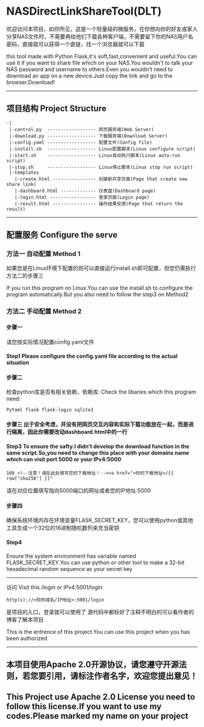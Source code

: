 # NASDirectLinkShareTool(DLT)

欢迎访问本项目，如你所见，这是一个轻量级的微服务，在你想向你的好友或家人分享NAS文件时，不需要再给他们下载各种客户端，不需要留下你的NAS用户名密码，直接就可以获得一个直链，找一个浏览器就可以下载

this tool made with Python Flask,it's soft,fast,convenient and useful.You can use it if you want to share file which on your NAS.You wouldn't to talk your NAS password and username to others.Even you wouldn't need to download an app on a new device.Just copy the link and go to the browser.Download!

---
## 项目结构 Project Structure
```
-|
 |-control.py  ------------------ 网页服务端(Web Server)
 |-download.py ------------------ 下载服务端(Download Server)
 |-config.yaml ------------------ 配置文件(Config file)
 |-install.sh  ------------------ Linux配置脚本(Linux configure script)
 |-start.sh    ------------------ Linux自动执行脚本(Linux auto-run script)
 |-stop.sh     ------------------ Linux停止脚本(Linux stop run script)
 |-templates
   |-create.html ---------------- 创建新共享页面(Page that create new share link)  
   |-dashboard.html ------------- 仪表盘(Dashboard page)
   |-login.html ----------------- 登录页面(Login page)
   |-result.html ---------------- 操作结果反馈(Page that return the result)
```
---
## 配置服务 Configure the serve
### 方法一 自动配置 Method 1
如果您是在Linux环境下配置的则可以直接运行install.sh即可配置，但您仍需执行方法二的步骤三

If you run this program on Linux.You can use the install.sh to configure the program automatically.But you also need to follow the step3 on Method2
### 方法二 手动配置 Method 2 
#### 步骤一
请您按实际情况配置config.yaml文件

#### Step1 Please configure the config.yaml file according to the actual situation

#### 步骤二

检查python库是否有相关依赖，依赖库: Check the libaries which this program need:
```
PyYaml flask flask-login sqlite3 
```


#### 步骤三 出于安全考虑，并没有把网页交互内容和实际下载功能放在一起，而是进行隔离，因此你需要改动dashboard.html中的一行

#### Step3 To ensure the safty.I didn't develop the download function in the same script.So,you need to change this place with your domains name which can visit port 5000 or your IPv4:5000
```
109 <!--注意！请在此处填写您的下载地址！--><a href="<你的下载地址>/{{ row["sha256"] }}" 
```
请在对应位置填写指向5000端口的网址或者您的IP地址:5000

#### 步骤四
确保系统环境内存在环境变量FLASK_SECRET_KEY，您可以使用python或其他工具生成一个32位的16进制随机数列来充当密钥

#### Step4

Ensure the system environment has variable named FLASK_SECRET_KEY.You can use python or other tool to make a 32-bit hexadecimal random sequence as your secret key


---
访问
Visit this <domains name>/login or IPv4:5001/login
```
http(s)://<你的域名/IP地址>:5001/login
```
是项目的入口，登录就可以使用了
源代码中都标好了注释不明白的可以看作者的博客了解本项目


This is the entrence of this project.You can use this project when you has been authorized

---
## 本项目使用Apache 2.0开源协议，请您遵守开源法则，若您要引用，请标注作者名字，欢迎您提出意见！


## This Project use Apache 2.0 License you need to follow this license.If you want to use my codes.Please marked my name on your project
